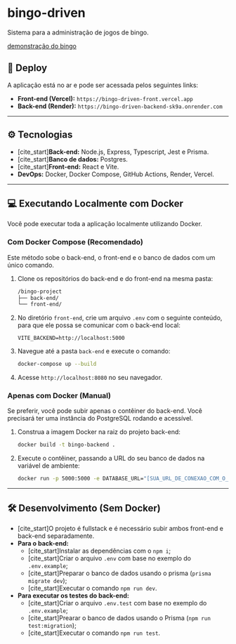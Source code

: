 # bingo-driven

Sistema para a administração de jogos de bingo.

[demonstração do bingo](demo-bingo.gif)

## 🚀 Deploy

A aplicação está no ar e pode ser acessada pelos seguintes links:

- **Front-end (Vercel):** `https://bingo-driven-front.vercel.app`
- **Back-end (Render):** `https://bingo-driven-backend-sk9a.onrender.com`

---

## ⚙️ Tecnologias

- [cite_start]**Back-end:** Node.js, Express, Typescript, Jest e Prisma. 
- [cite_start]**Banco de dados:** Postgres. 
- [cite_start]**Front-end:** React e Vite. 
- **DevOps:** Docker, Docker Compose, GitHub Actions, Render, Vercel.

---

## 💻 Executando Localmente com Docker

Você pode executar toda a aplicação localmente utilizando Docker.

### Com Docker Compose (Recomendado)

Este método sobe o back-end, o front-end e o banco de dados com um único comando.

1.  Clone os repositórios do back-end e do front-end na mesma pasta:
    ```bash
    /bingo-project
    ├── back-end/
    └── front-end/
    ```

2.  No diretório `front-end`, crie um arquivo `.env` com o seguinte conteúdo, para que ele possa se comunicar com o back-end local:
    ```
    VITE_BACKEND=http://localhost:5000
    ```

3.  Navegue até a pasta `back-end` e execute o comando:
    ```bash
    docker-compose up --build
    ```

4.  Acesse `http://localhost:8080` no seu navegador.

### Apenas com Docker (Manual)

Se preferir, você pode subir apenas o contêiner do back-end. Você precisará ter uma instância do PostgreSQL rodando e acessível.

1.  Construa a imagem Docker na raiz do projeto back-end:
    ```bash
    docker build -t bingo-backend .
    ```

2.  Execute o contêiner, passando a URL do seu banco de dados na variável de ambiente:
    ```bash
    docker run -p 5000:5000 -e DATABASE_URL="[SUA_URL_DE_CONEXAO_COM_O_POSTGRES]" --name bingo-api bingo-backend
    ```

---

## 🛠️ Desenvolvimento (Sem Docker)

- [cite_start]O projeto é fullstack e é necessário subir ambos front-end e back-end separadamente. 
- **Para o back-end:**
  - [cite_start]Instalar as dependências com o `npm i`; 
  - [cite_start]Criar o arquivo `.env` com base no exemplo do `.env.example`; 
  - [cite_start]Preparar o banco de dados usando o prisma (`prisma migrate dev`); 
  - [cite_start]Executar o comando `npm run dev`. 
- **Para executar os testes do back-end:**
  - [cite_start]Criar o arquivo `.env.test` com base no exemplo do `.env.example`; 
  - [cite_start]Prearar o banco de dados usando o Prisma (`npm run test:migration`); 
  - [cite_start]Executar o comando `npm run test`.